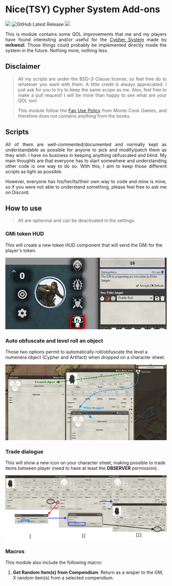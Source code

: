 # Nice(TSY) Cypher System Add-ons
![](https://img.shields.io/badge/Foundry-v0.8.9-informational?style=flat-square)
![GitHub Latest Release](https://img.shields.io/github/release/NiceTSY/nice-cypher-add-ons?style=flat-square)
![](https://img.shields.io/badge/license-BSD--3--Clause-green?link=https://opensource.org/licenses/BSD-3-Clause&style=flat-square)

<p align="justify">
This is module contains some QOL improvements that me and my players have found interesting and/or useful for the <a href="https://github.com/mrkwnzl/cyphersystem-foundryvtt">Cypher System</a> made by <strong>mrkwnzl</strong>.
Those things could probably be implemented directly inside the system in the future. Nothing more, nothing less.
</p>

## Disclaimer


> <p align="justify"> All my scripts are under the BSD-3-Clause license, so feel free do to whatever you want with them. A little credit is always appreciated. I just ask for you to try to keep the same scope as me.
> Also, feel free to make a pull request! I will be more than happy to see what are your QOL too! </p>

> <p align="justify"> This module follow the <a href="https://www.montecookgames.com/fan-use-policy/">Fan Use Policy</a> from Monte Cook Games, and therefore does not contains anything from the books. </p>

## Scripts

<p align="justify">
All of them are well-commented/documented and normally kept as understandable as possible for anyone to pick and modify/patch them as they wish.
I have no business in keeping anything obfuscated and blind. My main thoughts are that everyone has to start somewhere and understanding other code is one way to do so. 
With this, I aim to keep those different scripts as light as possible.
</p>

<p align="justify">
However, everyone has his/her/its/their own way to code and mine is mine, so if you were not able to understand something, please feel free to ask me on Discord.
</p>

## How to use

> All are optionnal and can be deactivated in the settings.

### GMi token HUD

This will create a new token HUD component that will send the GMi for the player's token.

![](https://raw.githubusercontent.com/NiceTSY/nice-cypher-add-ons/master/screenshots/gm_intrusion.png)

### Auto obfuscate and level roll an object

Those two options permit to automatically roll/obfuscate the level a numenera object (Cypher and Artifact) when dropped on a character sheet.

![](https://raw.githubusercontent.com/NiceTSY/nice-cypher-add-ons/master/screenshots/autorollobject.png)

### Trade dialogue

This will show a new icon on your character sheet, making possible to trade items between player (need to have at least the **OBSERVER** permission).

![](https://raw.githubusercontent.com/NiceTSY/nice-cypher-add-ons/master/screenshots/tradebetweenplayer.png)

### Macros

This module also include the following macro:

1. **Get Random Item(s) from Compendium**: Return as a wisper to the GM, X random item(s) from a selected compendium.